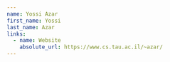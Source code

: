 ```yaml
---
name: Yossi Azar
first_name: Yossi
last_name: Azar
links:
  - name: Website
    absolute_url: https://www.cs.tau.ac.il/~azar/
---
```

